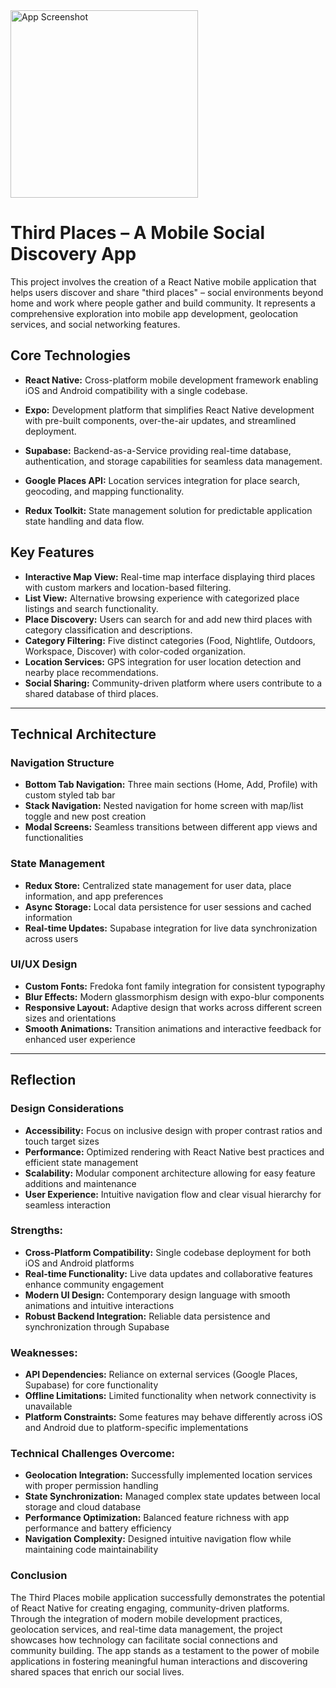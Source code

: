 
<img src="https://github.com/user-attachments/assets/b928b858-b5f4-491b-a0dd-16de440b8fa4" alt="App Screenshot" width="300"/>

 # Third Places – A Mobile Social Discovery App

This project involves the creation of a React Native mobile application that helps users discover and share "third places" – social environments beyond home and work where people gather and build community. It represents a comprehensive exploration into mobile app development, geolocation services, and social networking features.

## Core Technologies

- **React Native:** Cross-platform mobile development framework enabling iOS and Android compatibility with a single codebase.

- **Expo:** Development platform that simplifies React Native development with pre-built components, over-the-air updates, and streamlined deployment.

- **Supabase:** Backend-as-a-Service providing real-time database, authentication, and storage capabilities for seamless data management.

- **Google Places API:** Location services integration for place search, geocoding, and mapping functionality.

- **Redux Toolkit:** State management solution for predictable application state handling and data flow.

## Key Features

* **Interactive Map View:** Real-time map interface displaying third places with custom markers and location-based filtering.
* **List View:** Alternative browsing experience with categorized place listings and search functionality.
* **Place Discovery:** Users can search for and add new third places with category classification and descriptions.
* **Category Filtering:** Five distinct categories (Food, Nightlife, Outdoors, Workspace, Discover) with color-coded organization.
* **Location Services:** GPS integration for user location detection and nearby place recommendations.
* **Social Sharing:** Community-driven platform where users contribute to a shared database of third places.

---

## Technical Architecture

### Navigation Structure
* **Bottom Tab Navigation:** Three main sections (Home, Add, Profile) with custom styled tab bar
* **Stack Navigation:** Nested navigation for home screen with map/list toggle and new post creation
* **Modal Screens:** Seamless transitions between different app views and functionalities

### State Management
* **Redux Store:** Centralized state management for user data, place information, and app preferences
* **Async Storage:** Local data persistence for user sessions and cached information
* **Real-time Updates:** Supabase integration for live data synchronization across users

### UI/UX Design
* **Custom Fonts:** Fredoka font family integration for consistent typography
* **Blur Effects:** Modern glassmorphism design with expo-blur components
* **Responsive Layout:** Adaptive design that works across different screen sizes and orientations
* **Smooth Animations:** Transition animations and interactive feedback for enhanced user experience

---

## Reflection

### Design Considerations
* **Accessibility:** Focus on inclusive design with proper contrast ratios and touch target sizes
* **Performance:** Optimized rendering with React Native best practices and efficient state management
* **Scalability:** Modular component architecture allowing for easy feature additions and maintenance
* **User Experience:** Intuitive navigation flow and clear visual hierarchy for seamless interaction

### Strengths:
- **Cross-Platform Compatibility:** Single codebase deployment for both iOS and Android platforms
- **Real-time Functionality:** Live data updates and collaborative features enhance community engagement
- **Modern UI Design:** Contemporary design language with smooth animations and intuitive interactions
- **Robust Backend Integration:** Reliable data persistence and synchronization through Supabase

### Weaknesses:
- **API Dependencies:** Reliance on external services (Google Places, Supabase) for core functionality
- **Offline Limitations:** Limited functionality when network connectivity is unavailable
- **Platform Constraints:** Some features may behave differently across iOS and Android due to platform-specific implementations

### Technical Challenges Overcome:
- **Geolocation Integration:** Successfully implemented location services with proper permission handling
- **State Synchronization:** Managed complex state updates between local storage and cloud database
- **Performance Optimization:** Balanced feature richness with app performance and battery efficiency
- **Navigation Complexity:** Designed intuitive navigation flow while maintaining code maintainability

### Conclusion
The Third Places mobile application successfully demonstrates the potential of React Native for creating engaging, community-driven platforms. Through the integration of modern mobile development practices, geolocation services, and real-time data management, the project showcases how technology can facilitate social connections and community building. The app stands as a testament to the power of mobile applications in fostering meaningful human interactions and discovering shared spaces that enrich our social lives. 
